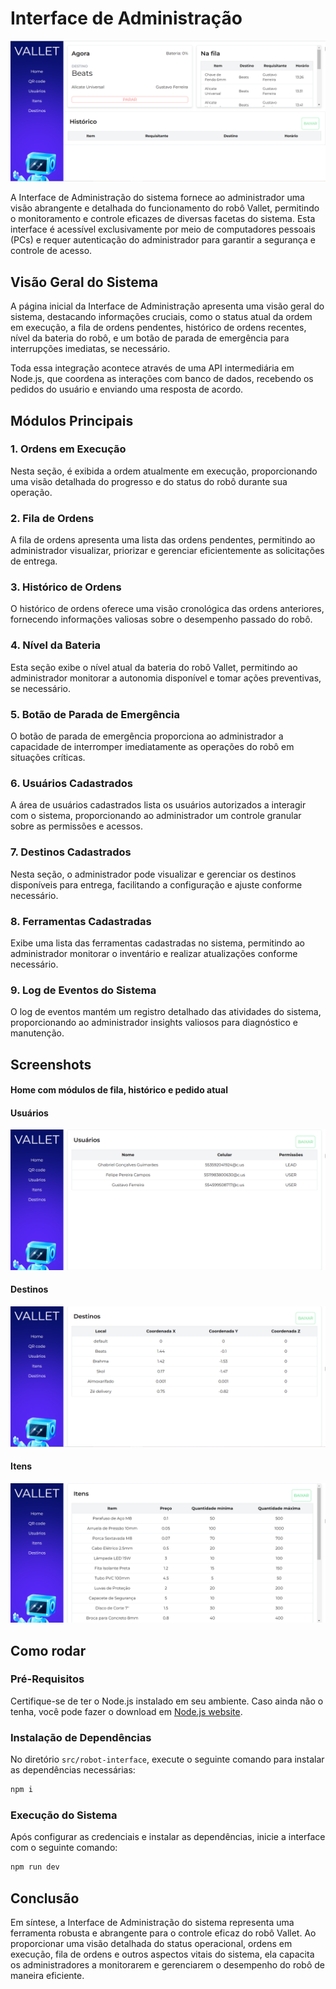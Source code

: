 # Interface de Administração

<p align="center" display="flex" width="300">

![Alt text](../../static/img/admin-ui-home.png)
</p>

A Interface de Administração do sistema fornece ao administrador uma visão abrangente e detalhada do funcionamento do robô Vallet, permitindo o monitoramento e controle eficazes de diversas facetas do sistema. Esta interface é acessível exclusivamente por meio de computadores pessoais (PCs) e requer autenticação do administrador para garantir a segurança e controle de acesso.

## Visão Geral do Sistema

A página inicial da Interface de Administração apresenta uma visão geral do sistema, destacando informações cruciais, como o status atual da ordem em execução, a fila de ordens pendentes, histórico de ordens recentes, nível da bateria do robô, e um botão de parada de emergência para interrupções imediatas, se necessário.

Toda essa integração acontece através de uma API intermediária em Node.js, que coordena as interações com banco de dados, recebendo os pedidos do usuário e enviando uma resposta de acordo.

## Módulos Principais

### 1. Ordens em Execução

Nesta seção, é exibida a ordem atualmente em execução, proporcionando uma visão detalhada do progresso e do status do robô durante sua operação.

### 2. Fila de Ordens

A fila de ordens apresenta uma lista das ordens pendentes, permitindo ao administrador visualizar, priorizar e gerenciar eficientemente as solicitações de entrega.

### 3. Histórico de Ordens

O histórico de ordens oferece uma visão cronológica das ordens anteriores, fornecendo informações valiosas sobre o desempenho passado do robô.

### 4. Nível da Bateria

Esta seção exibe o nível atual da bateria do robô Vallet, permitindo ao administrador monitorar a autonomia disponível e tomar ações preventivas, se necessário.

### 5. Botão de Parada de Emergência

O botão de parada de emergência proporciona ao administrador a capacidade de interromper imediatamente as operações do robô em situações críticas.

### 6. Usuários Cadastrados

A área de usuários cadastrados lista os usuários autorizados a interagir com o sistema, proporcionando ao administrador um controle granular sobre as permissões e acessos.

### 7. Destinos Cadastrados

Nesta seção, o administrador pode visualizar e gerenciar os destinos disponíveis para entrega, facilitando a configuração e ajuste conforme necessário.

### 8. Ferramentas Cadastradas

Exibe uma lista das ferramentas cadastradas no sistema, permitindo ao administrador monitorar o inventário e realizar atualizações conforme necessário.

### 9. Log de Eventos do Sistema

O log de eventos mantém um registro detalhado das atividades do sistema, proporcionando ao administrador insights valiosos para diagnóstico e manutenção.

## Screenshots

#### Home com módulos de fila, histórico e pedido atual



#### Usuários

<p align="center" display="flex" width="300">

![Alt text](../../static/img/admin-ui-users.png)
</p>

#### Destinos

<p align="center" display="flex" width="300">

![Alt text](../../static/img/admin-ui-destinations.png)
</p>

#### Itens

<p align="center" display="flex" width="300">

![Alt text](../../static/img/admin-ui-items.png)

</p>

## Como rodar

### Pré-Requisitos

Certifique-se de ter o Node.js instalado em seu ambiente. Caso ainda não o tenha, você pode fazer o download em [Node.js website](https://nodejs.org/).

### Instalação de Dependências

No diretório `src/robot-interface`, execute o seguinte comando para instalar as dependências necessárias:

```bash
npm i
```

### Execução do Sistema
Após configurar as credenciais e instalar as dependências, inicie a interface com o seguinte comando:

```bash
npm run dev
```

## Conclusão

Em síntese, a Interface de Administração do sistema representa uma ferramenta robusta e abrangente para o controle eficaz do robô Vallet. Ao proporcionar uma visão detalhada do status operacional, ordens em execução, fila de ordens e outros aspectos vitais do sistema, ela capacita os administradores a monitorarem e gerenciarem o desempenho do robô de maneira eficiente.
